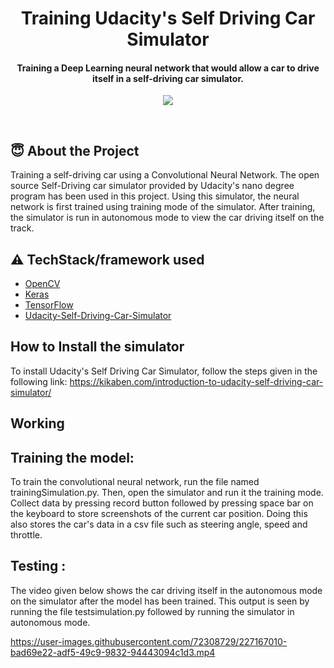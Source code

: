 <h1 align="center">Training Udacity's Self Driving Car Simulator</h1>

<div align= "center"> <h4>Training a Deep Learning neural network that would allow a car to drive itself in a self-driving car simulator.</h4>
  <img src="https://github.com/stuti2403/Training-Self-Driving-Car-Simulator/blob/main/image.jpeg"/>
</div>

&nbsp;&nbsp;&nbsp;&nbsp;&nbsp;&nbsp;&nbsp;&nbsp;&nbsp;&nbsp;&nbsp;&nbsp;&nbsp;&nbsp;&nbsp;&nbsp;&nbsp;&nbsp;&nbsp;&nbsp;&nbsp;&nbsp;&nbsp;&nbsp;&nbsp;&nbsp;&nbsp;&nbsp;&nbsp;&nbsp;

## :innocent: About the Project
Training a self-driving car using a Convolutional Neural Network. The open source Self-Driving car simulator provided by Udacity's nano degree program has been used in this project. Using this simulator, the neural network is first trained using training mode of the simulator. After training, the simulator is run in autonomous mode to view the car driving itself on the track.

## :warning: TechStack/framework used

- [OpenCV](https://opencv.org/)
- [Keras](https://keras.io/)
- [TensorFlow](https://www.tensorflow.org/)
- [Udacity-Self-Driving-Car-Simulator](https://github.com/udacity/self-driving-car-sim)


## How to Install the simulator
To install Udacity's Self Driving Car Simulator, follow the steps given in the following link:
https://kikaben.com/introduction-to-udacity-self-driving-car-simulator/

## Working
## Training the model:
To train the convolutional neural network, run the file named trainingSimulation.py. Then, open the simulator and run it the training mode. Collect data by pressing record button followed by pressing space bar on the keyboard to store screenshots of the current car position. Doing this also stores the car's data in a csv file such as steering angle, speed and throttle. 

## Testing :
The video given below shows the car driving itself in the autonomous mode on the simulator after the model has been trained. This output is seen by running the file testsimulation.py followed by running the simulator in autonomous mode.





https://user-images.githubusercontent.com/72308729/227167010-bad69e22-adf5-49c9-9832-94443094c1d3.mp4





